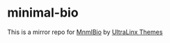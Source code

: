 # minimal-bio
This is a mirror repo for [MnmlBio](http://theultralinx.com/2012/09/minimal-bio-responsive-site-template-free-download/) by [UltraLinx Themes](http://themes.theultralinx.com/)
